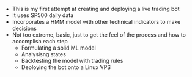 - This is my first attempt at creating and deploying a live trading bot
- It uses SP500 daily data
- Incorporates a HMM model with other technical indicators to make decisions
- Not too extreme, basic, just to get the feel of the process and how to accomplish each step
    - Formulating a solid ML model
    - Analysisng states
    - Backtesting the model with trading rules
    - Deploying the bot onto a Linux VPS
